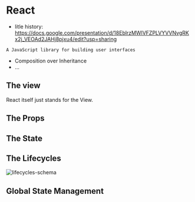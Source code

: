 # React

- litle history: https://docs.google.com/presentation/d/18EblrzMWlVFZPLVYVVNvgRKx2j_VEOAd2JAHj8pjxu4/edit?usp=sharing

`A JavaScript library for building user interfaces`

- Composition over Inheritance
- ...

## The view

React itself just stands for the View.

## The Props

## The State

## The Lifecycles

![lifecycles-schema](https://user-images.githubusercontent.com/25172711/69901965-9c7ae080-1388-11ea-86c6-541586a3f8c1.jpg)

## Global State Management
